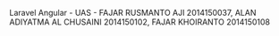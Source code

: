 Laravel Angular - UAS - FAJAR RUSMANTO AJI 2014150037, ALAN ADIYATMA AL CHUSAINI 2014150102, FAJAR KHOIRANTO 2014150108
